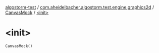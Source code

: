 [algostorm-test](../../index.md) / [com.aheidelbacher.algostorm.test.engine.graphics2d](../index.md) / [CanvasMock](index.md) / [&lt;init&gt;](.)

# &lt;init&gt;

`CanvasMock()`